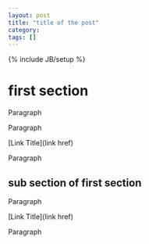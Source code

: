 ```yaml
---
layout: post
title: "title of the post"
category:
tags: []
---
```

{% include JB/setup %}

# first section

Paragraph

Paragraph

[Link Title](link href)

Paragraph

## sub section of first section

Paragraph

[Link Title](link href)

Paragraph

